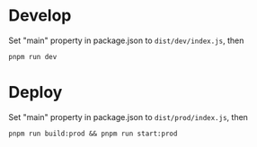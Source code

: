 # Develop
Set "main" property in package.json to `dist/dev/index.js`, then
```
pnpm run dev
```


# Deploy
Set "main" property in package.json to `dist/prod/index.js`, then
```
pnpm run build:prod && pnpm run start:prod
```